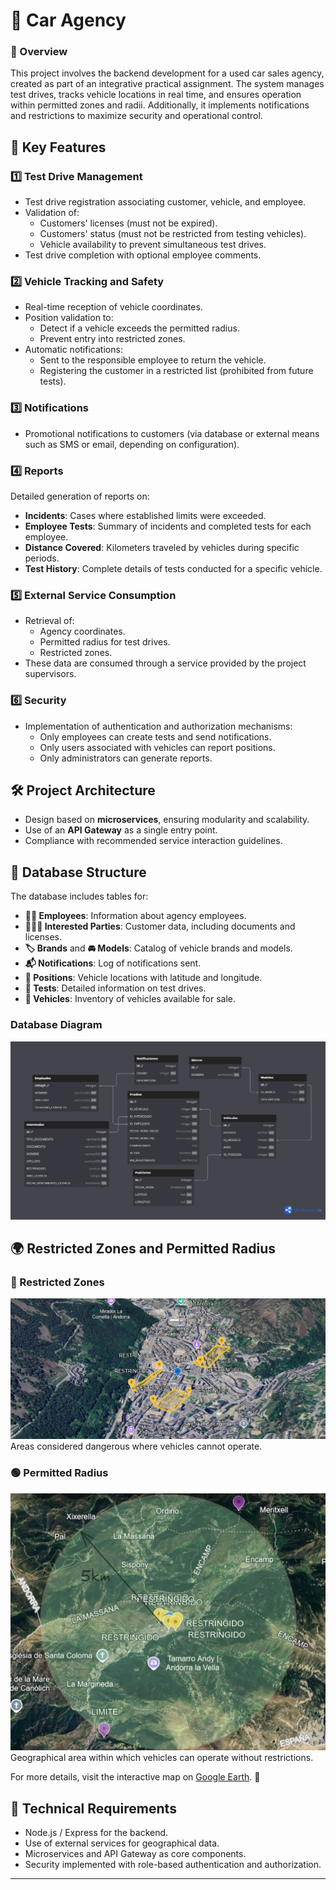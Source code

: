 # 🚗 Car Agency 

### 📖 Overview
This project involves the backend development for a used car sales agency, created as part of an integrative practical assignment. The system manages test drives, tracks vehicle locations in real time, and ensures operation within permitted zones and radii. Additionally, it implements notifications and restrictions to maximize security and operational control.

## 🚀 Key Features

### 1️⃣ Test Drive Management
- Test drive registration associating customer, vehicle, and employee.
- Validation of:
  - Customers' licenses (must not be expired).
  - Customers' status (must not be restricted from testing vehicles).
  - Vehicle availability to prevent simultaneous test drives.
- Test drive completion with optional employee comments.

### 2️⃣ Vehicle Tracking and Safety
- Real-time reception of vehicle coordinates.
- Position validation to:
  - Detect if a vehicle exceeds the permitted radius.
  - Prevent entry into restricted zones.
- Automatic notifications:
  - Sent to the responsible employee to return the vehicle.
  - Registering the customer in a restricted list (prohibited from future tests).

### 3️⃣ Notifications
- Promotional notifications to customers (via database or external means such as SMS or email, depending on configuration).

### 4️⃣ Reports
Detailed generation of reports on:
- **Incidents**: Cases where established limits were exceeded.
- **Employee Tests**: Summary of incidents and completed tests for each employee.
- **Distance Covered**: Kilometers traveled by vehicles during specific periods.
- **Test History**: Complete details of tests conducted for a specific vehicle.

### 5️⃣ External Service Consumption
- Retrieval of:
  - Agency coordinates.
  - Permitted radius for test drives.
  - Restricted zones.
- These data are consumed through a service provided by the project supervisors.

### 6️⃣ Security
- Implementation of authentication and authorization mechanisms:
  - Only employees can create tests and send notifications.
  - Only users associated with vehicles can report positions.
  - Only administrators can generate reports.

## 🛠️ Project Architecture
- Design based on **microservices**, ensuring modularity and scalability.
- Use of an **API Gateway** as a single entry point.
- Compliance with recommended service interaction guidelines.

## 💾 Database Structure
The database includes tables for:
- **👨‍💼 Employees**: Information about agency employees.
- **🧑‍🤝‍🧑 Interested Parties**: Customer data, including documents and licenses.
- **🏷️ Brands** and **🚘 Models**: Catalog of vehicle brands and models.
- **📬 Notifications**: Log of notifications sent.
- **📍 Positions**: Vehicle locations with latitude and longitude.
- **📝 Tests**: Detailed information on test drives.
- **🚗 Vehicles**: Inventory of vehicles available for sale.

### Database Diagram
![Car Agency Database Diagram](public/agencia-diagram.png)

## 🌍 Restricted Zones and Permitted Radius

### 🚫 Restricted Zones
![Restricted Zones](public/google-earth/zonas-restringidas.jpg)  
Areas considered dangerous where vehicles cannot operate.

### 🟢 Permitted Radius
![Allowed Radius](public/google-earth/radio-adminito.jpg)  
Geographical area within which vehicles can operate without restrictions.

For more details, visit the interactive map on [Google Earth](https://earth.google.com/earth/d/1MhR_sH8E4Rkww0rtBbOarKmjkQdc1RNU?usp=sharing). 🔗

## 🔗 Technical Requirements
- Node.js / Express for the backend.
- Use of external services for geographical data.
- Microservices and API Gateway as core components.
- Security implemented with role-based authentication and authorization.

---
